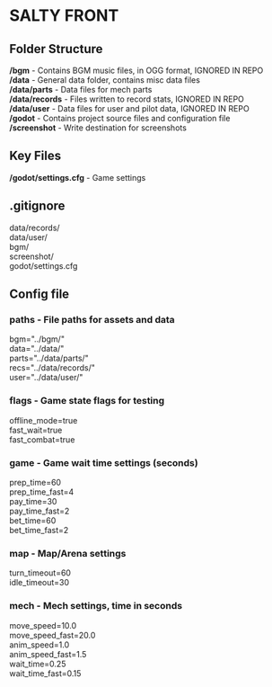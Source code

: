 # SALTY FRONT

## Folder Structure
**/bgm** - Contains BGM music files, in OGG format, IGNORED IN REPO  
**/data** - General data folder, contains misc data files  
**/data/parts** - Data files for mech parts  
**/data/records** - Files written to record stats, IGNORED IN REPO  
**/data/user** - Data files for user and pilot data, IGNORED IN REPO  
**/godot** - Contains project source files and configuration file  
**/screenshot** - Write destination for screenshots

## Key Files
**/godot/settings.cfg** - Game settings  

## .gitignore
data/records/  
data/user/  
bgm/  
screenshot/  
godot/settings.cfg  

## Config file
### paths - File paths for assets and data
bgm="../bgm/"  
data="../data/"  
parts="../data/parts/"  
recs="../data/records/"  
user="../data/user/"  

### flags - Game state flags for testing
offline_mode=true  
fast_wait=true  
fast_combat=true  

### game - Game wait time settings (seconds)
prep_time=60  
prep_time_fast=4  
pay_time=30  
pay_time_fast=2  
bet_time=60  
bet_time_fast=2  

### map - Map/Arena settings
turn_timeout=60  
idle_timeout=30  

### mech - Mech settings, time in seconds
move_speed=10.0  
move_speed_fast=20.0  
anim_speed=1.0  
anim_speed_fast=1.5  
wait_time=0.25  
wait_time_fast=0.15  